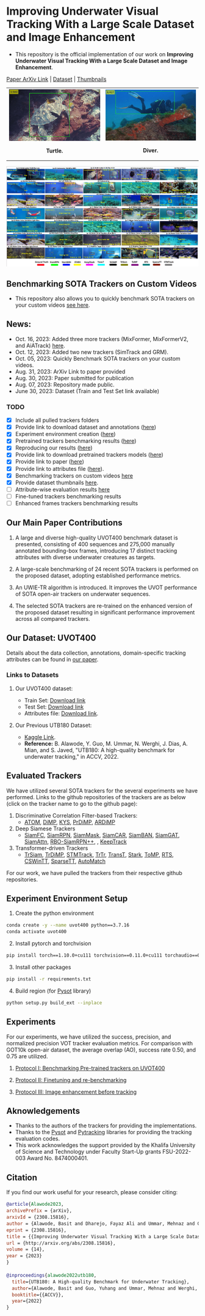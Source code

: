 # Improving Underwater Visual Tracking With a Large Scale Dataset and Image Enhancement

 - This repository is the official implementation of our work on **Improving Underwater Visual Tracking With a Large Scale Dataset and Image Enhancement**.

[Paper ArXiv Link](https://arxiv.org/abs/2308.15816) | [Dataset](./README.md/#our-dataset-uvot400) | [Thumbnails](https://kuacae-my.sharepoint.com/:f:/g/personal/100060517_ku_ac_ae/EoF4-F76hNhFqvxJfomF6YoBw0Dz5mRYubL9KpoWs6gAkw?e=hzKfxp)


<table>
  <tr>
    <th><div align="center">
  <img src="images/Video2.gif" width="300px" />
  <p>Turtle.</p>
</div></th>
    <th><div align="center">
  <img src="images/Video5.gif" width="300px" />
  <p>Diver.</p>
</div></th>
  </tr>
</table>

![Tracking Sample](images/sample_tracking.png)

## Benchmarking SOTA Trackers on Custom Videos

 - This repository also allows you to quickly benchmark SOTA trackers on your custom videos [see here](1_Custom_Benchmarking_README.md). 


## News:
- Oct. 16, 2023: Added three more trackers (MixFormer, MixFormerV2, and AiATrack) [here](1_Custom_Benchmarking_README.md).
- Oct. 12, 2023: Added two new trackers (SimTrack and GRM).
- Oct. 05, 2023: Quickly Benchmark SOTA trackers on your custom videos. 
- Aug. 31, 2023: ArXiv Link to paper provided
- Aug. 30, 2023: Paper submitted for publication
- Aug. 07, 2023: Repository made public.
- June 30, 2023: Dataset (Train and Test Set link available)

### TODO
- [x] Include all pulled trackers folders
- [x] Provide link to download dataset and annotations ([here](README.md/#links-to-datasets))
- [x] Experiment environment creation ([here](README.md/#experiment-environment-setup))
- [x] Pretrained trackers benchmarking results ([here](1_Benchmarking_README.md))
- [x] Reproducing our results ([here](1_Benchmarking_README.md/#reproducing-our-results))
- [x] Provide link to download pretrained trackers models ([here](https://kuacae-my.sharepoint.com/:f:/g/personal/100060517_ku_ac_ae/EiEaxX6XgplLtXsPv95PURUBSNODK-irvo46Jks38-OmjA?e=bF3X59))
- [x] Provide link to paper ([here](https://arxiv.org/abs/2308.15816))
- [x] Provide link to attributes file ([here](https://kuacae-my.sharepoint.com/:x:/g/personal/100060517_ku_ac_ae/EbL0y6an-EhMqLbDtvBSozEBSGjKg__lvevgKSA1udx3jg?e=Q3Sa9B)).
- [x] Benchmarking trackers on custom videos [here](1_Custom_Benchmarking_README.md)
- [x] Provide dataset thumbnails [here](https://kuacae-my.sharepoint.com/:f:/g/personal/100060517_ku_ac_ae/EoF4-F76hNhFqvxJfomF6YoBw0Dz5mRYubL9KpoWs6gAkw?e=hzKfxp). 
- [ ] Attribute-wise evaluation results [here](1_Benchmarking_README.md/#attribute-wise-performance-evaluation)
- [ ] Fine-tuned trackers benchmarking results
- [ ] Enhanced frames trackers benchmarking results

## Our Main Paper Contributions

1. A large and diverse high-quality UVOT400 benchmark dataset is presented, consisting of 400 sequences and 275,000 manually annotated bounding-box frames, introducing 17 distinct tracking attributes with diverse underwater creatures as targets.

2. A large-scale benchmarking of 24 recent SOTA trackers is performed on the proposed dataset, adopting established performance metrics.

3. An UWIE-TR algorithm is introduced. It improves the UVOT performance of SOTA open-air trackers on underwater sequences.

4. The selected SOTA trackers are re-trained on the enhanced version of the proposed dataset resulting in significant performance improvement across all compared trackers.

## Our Dataset: UVOT400

Details about the data collection, annotations, domain-specific tracking attributes can be found in [our paper](https://arxiv.org/abs/2308.15816).

### Links to Datasets

1. Our UVOT400 dataset:
   - Train Set: [Download link](https://kuacae-my.sharepoint.com/:f:/g/personal/100060517_ku_ac_ae/Em9CQUgLcY1BnEBqpGUTrxQBnVPzBfpfPcUW7RmH3EON9w?e=pjNgIY) 
   - Test Set: [Download link](https://kuacae-my.sharepoint.com/:f:/g/personal/100060517_ku_ac_ae/EmJKcYONDL9Kll9OJkArN-4B9UgfBPejZ8LHAxn6aP__Xg?e=21ELVO)
   - Attributes file: [Download link](https://kuacae-my.sharepoint.com/:x:/g/personal/100060517_ku_ac_ae/EbL0y6an-EhMqLbDtvBSozEBSGjKg__lvevgKSA1udx3jg?e=Q3Sa9B). 

2. Our Previous UTB180 Dataset: 
   - [Kaggle Link](https://www.kaggle.com/dataset/21f6e3008c9ac0f51479b93fe0bb0b015469d70153f8987d9f2c3bb3eebbba99). 
   - **Reference:** B. Alawode, Y. Guo, M. Ummar, N. Werghi, J. Dias, A. Mian, and S. Javed, "UTB180: A high-quality benchmark for underwater tracking," in ACCV, 2022.

## Evaluated Trackers

We have utilized several SOTA trackers for the several experiments we have performed. Links to the github repositories of the trackers are as below (click on the tracker name to go to the github page):

1. Discriminative Correlation Filter-based Trackers:
   - [ATOM](https://github.com/visionml/pytracking), [DiMP](https://github.com/visionml/pytracking), [KYS](https://github.com/visionml/pytracking), [PrDiMP](https://github.com/visionml/pytracking), [ARDiMP](https://github.com/MasterBin-IIAU/AlphaRefine)
2. Deep Siamese Trackers
   - [SiamFC](https://github.com/got-10k/siamfc), [SiamRPN](https://github.com/STVIR/pysot), [SiamMask](https://github.com/STVIR/pysot), [SiamCAR](https://github.com/ohhhyeahhh/SiamCAR), [SiamBAN](https://github.com/hqucv/siamban), [SiamGAT](https://github.com/ohhhyeahhh/SiamGAT), [SiamAttn](https://github.com/msight-tech/research-siamattn), [RBO-SiamRPN++](https://github.com/sansanfree/RBO), , [KeepTrack](https://github.com/visionml/pytracking)
3. Transformer-driven Trackers
   - [TrSiam](https://github.com/594422814/TransformerTrack), [TrDiMP](https://github.com/594422814/TransformerTrack), [STMTrack](https://github.com/fzh0917/STMTrack), [TrTr](https://github.com/tongtybj/TrTr), [TransT](https://github.com/chenxin-dlut/TransT), [Stark](https://github.com/researchmm/Stark), [ToMP](https://github.com/visionml/pytracking), [RTS](https://github.com/visionml/pytracking), [CSWinTT](https://github.com/SkyeSong38/CSWinTT), [SparseTT](https://github.com/fzh0917/SparseTT), [AutoMatch](https://github.com/JudasDie/SOTS)

For our work, we have pulled the trackers from their respective github repositories.

## Experiment Environment Setup

1. Create the python environment

```bash
conda create -y --name uvot400 python==3.7.16
conda activate uvot400  
``` 

2. Install pytorch and torchvision
```bash
pip install torch==1.10.0+cu111 torchvision==0.11.0+cu111 torchaudio==0.10.0 -f https://download.pytorch.org/whl/torch_stable.html
```

3. Install other packages

```bash
pip install -r requirements.txt
```

4. Build region (for [Pysot](https://github.com/STVIR/pysot) library)
```bash
python setup.py build_ext --inplace
```

## Experiments

For our experiments, we have utilized the success, precision, and normalized precision VOT tracker evaluation metrics. For comparison with GOT10k open-air dataset, the average overlap (AO), success rate 0.50, and 0.75 are utilized.

1. [Protocol I: Benchmarking Pre-trained trackers on UVOT400](1_Benchmarking_README.md)

2. [Protocol II: Finetuning and re-benchmarking](2_Finetuning_Benchmarking.MD)

3. [Protocol III: Image enhancement before tracking](3_Enhanced_Benchmarking_README.md)

## Aknowledgements

- Thanks to the authors of the trackers for providing the implementations.
- Thanks to the [Pysot](https://github.com/STVIR/pysot) and [Pytracking](https://github.com/visionml/pytracking) libraries for providing the tracking evaluation codes.
- This work acknowledges the support provided by the Khalifa University of Science and Technology under Faculty Start-Up grants FSU-2022-003 Award No. 8474000401.

## Citation

If you find our work useful for your research, please consider citing:

```bibtex
@article{Alawode2023,
archivePrefix = {arXiv},
arxivId = {2308.15816},
author = {Alawode, Basit and Dharejo, Fayaz Ali and Ummar, Mehnaz and Guo, Yuhang and Mahmood, Arif and Werghi, Naoufel and Khan, Fahad Shahbaz and Javed, Sajid},
eprint = {2308.15816},
title = {{Improving Underwater Visual Tracking With a Large Scale Dataset and Image Enhancement}},
url = {http://arxiv.org/abs/2308.15816},
volume = {14},
year = {2023}
}

@inproceedings{alawode2022utb180,
  title={UTB180: A High-quality Benchmark for Underwater Tracking},
  author={Alawode, Basit and Guo, Yuhang and Ummar, Mehnaz and Werghi, Naoufel and Dias, Jorge and Mian, Ajmal and Javed, Sajid},
  booktitle={{ACCV}},
  year={2022}
}
```
